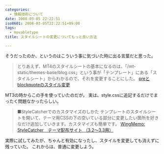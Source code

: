 ```yaml
---
categories:
  - 情報技術について
date: 2008-03-05 22:22:51
iso8601: 2008-03-05T22:22:51+09:00
tags:
  - movabletype
title: スタイルシートの変更についてもっと良い方法

---
```


そうだったのか、というのはこういう事に気づいた時に出る言葉だと思った。

> とりあえず、MT4のスタイルシートの基本になるのは、「/mt-static/themes-base/blog.css」という事が「テンプレート」にある「スタイルシート」からわかるので、それを変更することにした。
> [preとblockquoteのスタイル変更](/2008/03/04/234532/)

MT3の時からこの手を使っていたのだが。
実は、style.cssに追記するだけでまったく問題なかったらしい。

> ■StyleCatcherでのカスタマイズのしかた
> テンプレートのスタイルシートを開いて、テーマ用CSSの下の空いている部分に変更したい箇所を好きなだけ追加していきます。カスタマイズも簡単です。
> [WingMemo: StyleCatcher　テーマ配布サイト （3.2～3.3用）](https://wing.w-museum.com/200609251452.html)

実際に試してみたが、ちゃんと有効になったし、スタイルを変更しても消えずに残っていた。
これからは、普通に変更しよう。
